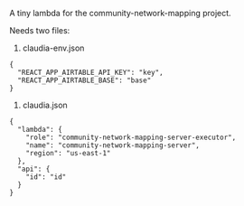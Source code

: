A tiny lambda for the community-network-mapping project.

Needs two files:
1. claudia-env.json
```
{
  "REACT_APP_AIRTABLE_API_KEY": "key",
  "REACT_APP_AIRTABLE_BASE": "base"
}

```

1.  claudia.json
```
{
  "lambda": {
    "role": "community-network-mapping-server-executor",
    "name": "community-network-mapping-server",
    "region": "us-east-1"
  },
  "api": {
    "id": "id"
  }
}
```
